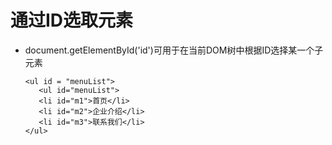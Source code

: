 # 通过ID选取元素

  - document.getElementById('id')可用于在当前DOM树中根据ID选择某一个子元素

        <ul id = "menuList">
           <ul id="menuList"> 
           <li id="m1">首页</li>
           <li id="m2">企业介绍</li>
           <li id="m3">联系我们</li>
        </ul>




